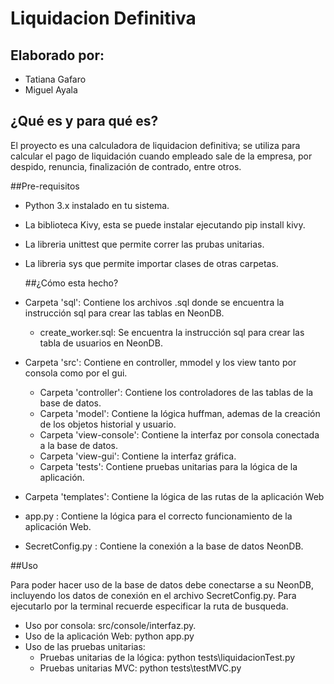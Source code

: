 # Liquidacion Definitiva

## Elaborado por:
- Tatiana Gafaro 
- Miguel Ayala

## ¿Qué es y para qué es?

El proyecto es una calculadora de liquidacion definitiva; se utiliza para calcular el pago de liquidación cuando empleado
sale de la empresa, por despido, renuncia, finalización de contrado, entre otros.

##Pre-requisitos

- Python 3.x instalado en tu sistema.
- La biblioteca Kivy, esta se puede instalar ejecutando pip install kivy.
- La libreria unittest que permite correr las prubas unitarias.
- La libreria sys que permite importar clases de otras carpetas.

  ##¿Cómo esta hecho?

- Carpeta 'sql': Contiene los archivos .sql donde se encuentra la instrucción sql para crear las tablas en NeonDB.
  - create_worker.sql: Se encuentra la instrucción sql para crear las tabla de usuarios en NeonDB.

- Carpeta 'src': Contiene en controller, mmodel y los view tanto por consola como por el gui.

  - Carpeta 'controller': Contiene los controladores de las tablas de la base de datos.
  - Carpeta 'model': Contiene la lógica huffman, ademas de la creación de los objetos historial y usuario.
  - Carpeta 'view-console': Contiene la interfaz por consola conectada a la base de datos.
  - Carpeta 'view-gui': Contiene la interfaz gráfica.
  - Carpeta 'tests': Contiene pruebas unitarias para la lógica de la aplicación.

- Carpeta 'templates': Contiene la lógica de las rutas de la aplicación Web

- app.py : Contiene la lógica para el correcto funcionamiento de la aplicación Web.

- SecretConfig.py : Contiene la conexión a la base de datos NeonDB.

##Uso

Para poder hacer uso de la base de datos debe conectarse a su NeonDB, incluyendo los datos de conexión en el archivo SecretConfig.py.
Para ejecutarlo por la terminal recuerde especificar la ruta de busqueda.

- Uso por consola: src/console/interfaz.py.
- Uso de la aplicación Web: python app.py
- Uso de las pruebas unitarias:
  - Pruebas unitarias de la lógica: python tests\liquidacionTest.py
  - Pruebas unitarias MVC: python tests\testMVC.py
 
